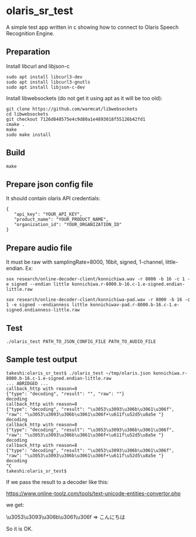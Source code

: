 # olaris_sr_test
A simple test app written in c showing how to connect to Olaris Speech Recognition Engine.

## Preparation

Install libcurl and libjson-c
```
sudo apt install libcurl3-dev
sudo apt install libcurl3-gnutls
sudo apt install libjson-c-dev
```

Install libwebsockets (do not get it using apt as it will be too old):
```
git clone https://github.com/warmcat/libwebsockets
cd libwebsockets
git checkout 7126d848575e4c9d80a1e4893018f55126b42fd1
cmake .
make
sudo make install
```

## Build
```
make
```

## Prepare json config file 

It should contain olaris API credentials:

```
{
   "api_key": "YOUR_API_KEY",
   "product_name": "YOUR_PRODUCT_NAME",
   "organization_id": "YOUR_ORGANIZATION_ID"
}
```

## Prepare audio file
It must be raw with samplingRate=8000, 16bit, signed, 1-channel, little-endian.
Ex:
```
sox research/online-decoder-client/konnichiwa.wav -r 8000 -b 16 -c 1 -e signed --endian little konnichiwa.r-8000.b-16.c-1.e-signed.endian-little.raw

sox research/online-decoder-client/konnichiwa-pad.wav -r 8000 -b 16 -c 1 -e signed --endianness little konnichiwav-pad.r-8000.b-16.c-1.e-signed.endianness-little.raw
```
  

## Test
```
./olaris_test PATH_TO_JSON_CONFIG_FILE PATH_TO_AUDIO_FILE
```

## Sample test output
```
takeshi:olaris_sr_test$ ./olaris_test ~/tmp/olaris.json konnichiwa.r-8000.b-16.c-1.e-signed.endian-little.raw 
... ABRIDGED ...
callback_http with reason=8
{"type": "decoding", "result": "", "raw": ""}
decoding
callback_http with reason=8
{"type": "decoding", "result": "\u3053\u3093\u306b\u3061\u306f", "raw": "\u3053\u3093\u306b\u3061\u306f+\u611f\u52d5\u8a5e "}
decoding
callback_http with reason=8
{"type": "decoding", "result": "\u3053\u3093\u306b\u3061\u306f", "raw": "\u3053\u3093\u306b\u3061\u306f+\u611f\u52d5\u8a5e "}
decoding
callback_http with reason=8
{"type": "decoding", "result": "\u3053\u3093\u306b\u3061\u306f", "raw": "\u3053\u3093\u306b\u3061\u306f+\u611f\u52d5\u8a5e "}
decoding
^C
takeshi:olaris_sr_test$ 
```

If we pass the result to a decoder like this:

  https://www.online-toolz.com/tools/text-unicode-entities-convertor.php

we get:

  \u3053\u3093\u306b\u3061\u306f => こんにちは

So it is OK.


